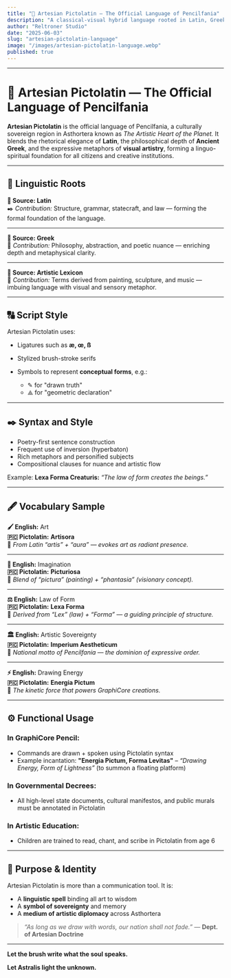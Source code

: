 ```yaml
---
title: "📖 Artesian Pictolatin — The Official Language of Pencilfania"
description: "A classical-visual hybrid language rooted in Latin, Greek, and artistic metaphor, governing the linguistic soul of Pencilfania."
author: "Reltroner Studio"
date: "2025-06-03"
slug: "artesian-pictolatin-language"
image: "/images/artesian-pictolatin-language.webp"
published: true
---
```


---

# 📖 Artesian Pictolatin — The Official Language of Pencilfania

**Artesian Pictolatin** is the official language of Pencilfania, a culturally sovereign region in Asthortera known as *The Artistic Heart of the Planet.* It blends the rhetorical elegance of **Latin**, the philosophical depth of **Ancient Greek**, and the expressive metaphors of **visual artistry**, forming a linguo-spiritual foundation for all citizens and creative institutions.

---

## 🌿 Linguistic Roots

**📘 Source: Latin**  
✒️ *Contribution:* Structure, grammar, statecraft, and law — forming the formal foundation of the language.

---

**📗 Source: Greek**  
🧠 *Contribution:* Philosophy, abstraction, and poetic nuance — enriching depth and metaphysical clarity.

---

**🎨 Source: Artistic Lexicon**  
🎼 *Contribution:* Terms derived from painting, sculpture, and music — imbuing language with visual and sensory metaphor.

---

## 🔠 Script Style

Artesian Pictolatin uses:

* Ligatures such as **æ, œ, ß**
* Stylized brush-stroke serifs
* Symbols to represent **conceptual forms**, e.g.:

  * ✎ for "drawn truth"
  * ⟁ for "geometric declaration"

---

## ✒️ Syntax and Style

* Poetry-first sentence construction
* Frequent use of inversion (hyperbaton)
* Rich metaphors and personified subjects
* Compositional clauses for nuance and artistic flow

Example:
**Lexa Forma Creaturis:** *“The law of form creates the beings.”*

---

## 🖋️ Vocabulary Sample

**🖌️ English:** Art  
**🇵🇨 Pictolatin:** **Artisora**  
📝 *From Latin “artis” + “aura” — evokes art as radiant presence.*

---

**🎨 English:** Imagination  
**🇵🇨 Pictolatin:** **Picturiosa**  
📝 *Blend of “pictura” (painting) + “phantasia” (visionary concept).*

---

**⚖️ English:** Law of Form  
**🇵🇨 Pictolatin:** **Lexa Forma**  
📝 *Derived from “Lex” (law) + “Forma” — a guiding principle of structure.*

---

**🏛️ English:** Artistic Sovereignty  
**🇵🇨 Pictolatin:** **Imperium Aestheticum**  
📝 *National motto of Pencilfania — the dominion of expressive order.*

---

**⚡ English:** Drawing Energy  
**🇵🇨 Pictolatin:** **Energia Pictum**  
📝 *The kinetic force that powers GraphiCore creations.*

---

## ⚙️ Functional Usage

### In GraphiCore Pencil:

* Commands are drawn + spoken using Pictolatin syntax
* Example incantation:
  **"Energia Pictum, Forma Levitas"** – *“Drawing Energy, Form of Lightness”* (to summon a floating platform)

### In Governmental Decrees:

* All high-level state documents, cultural manifestos, and public murals must be annotated in Pictolatin

### In Artistic Education:

* Children are trained to read, chant, and scribe in Pictolatin from age 6

---

## 🧭 Purpose & Identity

Artesian Pictolatin is more than a communication tool. It is:

* A **linguistic spell** binding all art to wisdom
* A **symbol of sovereignty** and memory
* A **medium of artistic diplomacy** across Asthortera

> *“As long as we draw with words, our nation shall not fade.”* — **Dept. of Artesian Doctrine**

---

**Let the brush write what the soul speaks.**

**Let Astralis light the unknown.**
